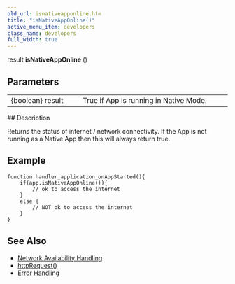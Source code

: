 ```yaml
---
old_url: isnativeapponline.htm
title: "isNativeAppOnline()"
active_menu_item: developers
class_name: developers
full_width: true
---
```



result **isNativeAppOnline** ()

## Parameters

<table>
<tr>
<td width="193">
{boolean} result

</td>
<td width="17">
</td>
<td width="670">
True if App is running in Native Mode.

</td>
</tr>
</table>
## Description

Returns the status of internet / network connectivity. If the App is not running as a Native App then this will always return true.

## Example

    function handler_application_onAppStarted(){
        if(app.isNativeAppOnline()){
            // ok to access the internet
        }
        else {
            // NOT ok to access the internet
        }
    }

## See Also

 - [Network Availability Handling](/developers/documentation/scripting-apis/client-scripting-overview/network-availability-handling)
 - [httpRequest()](/developers/documentation/scripting-apis/client-api/soap-restful-ajax-calls/httprequest)
 - [Error Handling](/developers/documentation/scripting-apis/client-scripting-overview/error-handling/)

